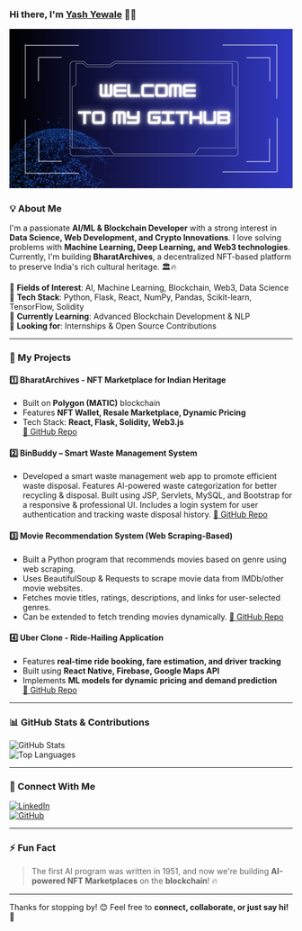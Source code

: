 ### Hi there, I'm [Yash Yewale](https://www.linkedin.com/in/yash-yewale-1019b32ab/) 👋🚀  

![Banner](https://raw.githubusercontent.com/El-Mazouzi/El-Mazouzi/main/banner-2.png)


### 💡 About Me
I'm a passionate **AI/ML & Blockchain Developer** with a strong interest in **Data Science, Web Development, and Crypto Innovations**. I love solving problems with **Machine Learning, Deep Learning, and Web3 technologies**. Currently, I'm building **BharatArchives**, a decentralized NFT-based platform to preserve India's rich cultural heritage. 🏛️🔥  

🔹 **Fields of Interest**: AI, Machine Learning, Blockchain, Web3, Data Science  
🔹 **Tech Stack**: Python, Flask, React, NumPy, Pandas, Scikit-learn, TensorFlow, Solidity  
🔹 **Currently Learning**: Advanced Blockchain Development & NLP  
🔹 **Looking for**: Internships & Open Source Contributions  

---

### 🚀 My Projects
#### **1️⃣ BharatArchives - NFT Marketplace for Indian Heritage**
- Built on **Polygon (MATIC)** blockchain
- Features **NFT Wallet, Resale Marketplace, Dynamic Pricing**
- Tech Stack: **React, Flask, Solidity, Web3.js**  
[🔗 GitHub Repo](https://github.com/yash-yewale/BharatArchives) 

#### **2️⃣ BinBuddy – Smart Waste Management System**
- Developed a smart waste management web app to promote efficient waste disposal.
Features AI-powered waste categorization for better recycling & disposal.
Built using JSP, Servlets, MySQL, and Bootstrap for a responsive & professional UI.
Includes a login system for user authentication and tracking waste disposal history.
[🔗 GitHub Repo](https://github.com/yash-yewale/sem3-project)

#### **3️⃣ Movie Recommendation System (Web Scraping-Based)**
- Built a Python program that recommends movies based on genre using web scraping.
- Uses BeautifulSoup & Requests to scrape movie data from IMDb/other movie websites.
- Fetches movie titles, ratings, descriptions, and links for user-selected genres.
- Can be extended to fetch trending movies dynamically.
[🔗 GitHub Repo](https://github.com/yash-yewale/Movie_Recommender)

#### **4️⃣ Uber Clone - Ride-Hailing Application**
- Features **real-time ride booking, fare estimation, and driver tracking**
- Built using **React Native, Firebase, Google Maps API**
- Implements **ML models for dynamic pricing and demand prediction**  
[🔗 GitHub Repo](https://github.com/yash-yewale/Uber-application)

---

### 📊 GitHub Stats & Contributions  
![GitHub Stats](https://github-readme-stats.vercel.app/api?username=yash-yewale&show_icons=true&theme=radical)  
![Top Languages](https://github-readme-stats.vercel.app/api/top-langs/?username=yash-yewale&layout=compact&theme=radical)  

---

### 💼 Connect With Me  
[![LinkedIn](https://img.shields.io/badge/LinkedIn-Connect-blue?logo=linkedin)](https://www.linkedin.com/in/yash-yewale-1019b32ab/)  
[![GitHub](https://img.shields.io/badge/GitHub-Follow-black?logo=github)](https://github.com/yash-yewale/)    

---

### ⚡ Fun Fact
> The first AI program was written in 1951, and now we're building **AI-powered NFT Marketplaces** on the **blockchain**! 🔥

---

Thanks for stopping by! 😊 Feel free to **connect, collaborate, or just say hi!** 🚀
